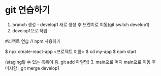 # git 연습하기
1. branch 생성 - develop1 새로 생성 후 브랜치로 이동(git switch develop1)
2. develop1으로 작업

#리액트 연습
// npm 사용하기

$ npx create-react-app <프로젝트 이름>
$ cd my-app
$ npm start

 (staging할 수 있는 목록이 뜸. git add 파일명)
3. main으로 머지
main으로 이동 후 머지함 : git merge develop1


